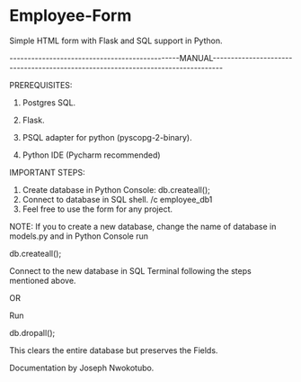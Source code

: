 # Employee-Form
Simple HTML form with Flask and SQL support in Python.

-----------------------------------------------MANUAL---------------------------------------------------------------------------------


  PREREQUISITES:
  
  1) Postgres SQL.
  
  2) Flask.
  
  3) PSQL adapter for python (pyscopg-2-binary).
  
  4) Python IDE (Pycharm recommended)


  IMPORTANT STEPS:
  1) Create database in Python Console:
    db.createall();
  2) Connect to database in SQL shell.
    /c employee_db1
  3) Feel free to use the form for any project.



NOTE: If you to create a new database, change the name of database in models.py and in Python Console run 

db.createall(); 

Connect to the new database in SQL Terminal following the steps mentioned above.

OR

Run 

db.dropall();

This clears the entire database but preserves the Fields.


Documentation by Joseph Nwokotubo.
